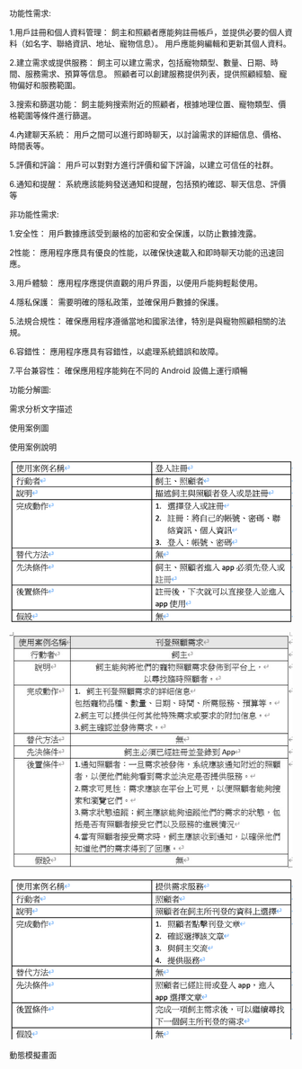 功能性需求:

1.用戶註冊和個人資料管理：
飼主和照顧者應能夠註冊帳戶，並提供必要的個人資料（如名字、聯絡資訊、地址、寵物信息）。
用戶應能夠編輯和更新其個人資料。

2.建立需求或提供服務：
飼主可以建立需求，包括寵物類型、數量、日期、時間、服務需求、預算等信息。
照顧者可以創建服務提供列表，提供照顧經驗、寵物偏好和服務範圍。

3.搜索和篩選功能：
飼主能夠搜索附近的照顧者，根據地理位置、寵物類型、價格範圍等條件進行篩選。

4.內建聊天系統：
用戶之間可以進行即時聊天，以討論需求的詳細信息、價格、時間表等。

5.評價和評論：
用戶可以對對方進行評價和留下評論，以建立可信任的社群。

6.通知和提醒：
系統應該能夠發送通知和提醒，包括預約確認、聊天信息、評價等

非功能性需求:

1.安全性：
用戶數據應該受到嚴格的加密和安全保護，以防止數據洩露。

2性能：
應用程序應具有優良的性能，以確保快速載入和即時聊天功能的迅速回應。

3.用戶體驗：
應用程序應提供直觀的用戶界面，以便用戶能夠輕鬆使用。

4.隱私保護：
需要明確的隱私政策，並確保用戶數據的保護。

5.法規合規性：
確保應用程序遵循當地和國家法律，特別是與寵物照顧相關的法規。

6.容錯性：
應用程序應具有容錯性，以處理系統錯誤和故障。

7.平台兼容性：
確保應用程序能夠在不同的 Android 設備上運行順暢


功能分解圖:

需求分析文字描述

使用案例圖

使用案例說明

![登入註冊](登入註冊.png)

![刊登需求](刊登需求.jpg)

![需求服務](需求服務.png)

動態模擬畫面
